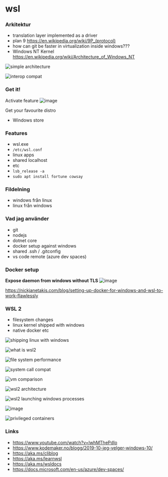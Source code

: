 # wsl

### Arkitektur
 - translation layer implemented as a driver
 - plan 9 https://en.wikipedia.org/wiki/9P_(protocol)
 - how can git be faster in virtualization inside windows???
 - Windows NT Kernel https://en.wikipedia.org/wiki/Architecture_of_Windows_NT
 
 ![simple architecture](https://user-images.githubusercontent.com/658586/69156745-2ce13780-0ae4-11ea-8d81-92c3c5e88a69.png)

![interop compat](https://user-images.githubusercontent.com/658586/69156904-716cd300-0ae4-11ea-9de3-a684d8c4fb3b.png)

 
### Get it!

Activate feature
![image](https://user-images.githubusercontent.com/658586/69156428-a7f61e00-0ae3-11ea-980d-afb5a922a031.png)

Get your favourite distro
 - Windows store
 
### Features
 - wsl.exe
 - `/etc/wsl.conf`
 - linux apps
 - shared localhost
 - etc
 - `lsb_release -a`
 - `sudo apt install fortune cowsay`

### Fildelning
 - windows från linux
 - linux från windows
 
### Vad jag använder
 - git
 - nodejs
 - dotnet core
 - docker setup against windows
 - shared .ssh / .gitconfig
 - vs code remote (azure dev spaces)

### Docker setup

**Expose daemon from windows without TLS**
![image](https://user-images.githubusercontent.com/658586/69155969-fce56480-0ae2-11ea-80de-a94240cc1916.png)

https://nickjanetakis.com/blog/setting-up-docker-for-windows-and-wsl-to-work-flawlessly

### WSL 2
 - filesystem changes
 - linux kernel shipped with windows
 - native docker etc

![shipping linux with windows](https://user-images.githubusercontent.com/658586/69157021-9d885400-0ae4-11ea-980e-f5133f8e4433.png)


![what is wsl2](https://user-images.githubusercontent.com/658586/69071306-f8a94080-0a29-11ea-8c49-3499b85c0436.png)

![file system performance](https://user-images.githubusercontent.com/658586/69071355-0b237a00-0a2a-11ea-922b-f3cd71b8bcc6.png)

![system call compat](https://user-images.githubusercontent.com/658586/69071448-35753780-0a2a-11ea-95a5-ffe3cb09a4fe.png)

![vm comparison](https://user-images.githubusercontent.com/658586/69157123-d0324c80-0ae4-11ea-81c9-a4b458a7c868.png)

![wsl2 architecture](https://user-images.githubusercontent.com/658586/69157471-4171ff80-0ae5-11ea-80b1-42592b33de0b.png)

![wsl2 launching windows processes](https://user-images.githubusercontent.com/658586/69157519-59498380-0ae5-11ea-9a33-f1cd1c827210.png)

![image](https://user-images.githubusercontent.com/658586/69157596-767e5200-0ae5-11ea-921d-93015fc7f3ab.png)
 
![privileged containers](https://user-images.githubusercontent.com/658586/69157786-c0673800-0ae5-11ea-807e-0b28b8983949.png)
 
### Links
 - https://www.youtube.com/watch?v=lwhMThePdIo
 - https://www.kodemaker.no/blogg/2019-10-jeg-velger-windows-10/
 - https://aka.ms/cliblog
 - https://aka.ms/learnwsl
 - https://aka.ms/wsldocs
 - https://docs.microsoft.com/en-us/azure/dev-spaces/

